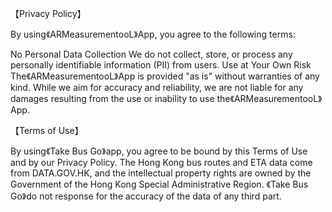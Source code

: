 【Privacy Policy】

By using《ARMeasurementooL》App, you agree to the following terms:

No Personal Data Collection We do not collect, store, or process any personally identifiable information (PII) from users.
Use at Your Own Risk The《ARMeasurementooL》App is provided "as is" without warranties of any kind. While we aim for accuracy and reliability, we are not liable for any damages resulting from the use or inability to use the《ARMeasurementooL》App.


【Terms of Use】

By using《Take Bus Go》app, you agree to be bound by this Terms of Use and by our Privacy Policy.
The Hong Kong bus routes and ETA data come from DATA.GOV.HK, and the intellectual property rights are owned by the Government of the Hong Kong Special Administrative Region. 
《Take Bus Go》do not response for the accuracy of the data of any third part.
